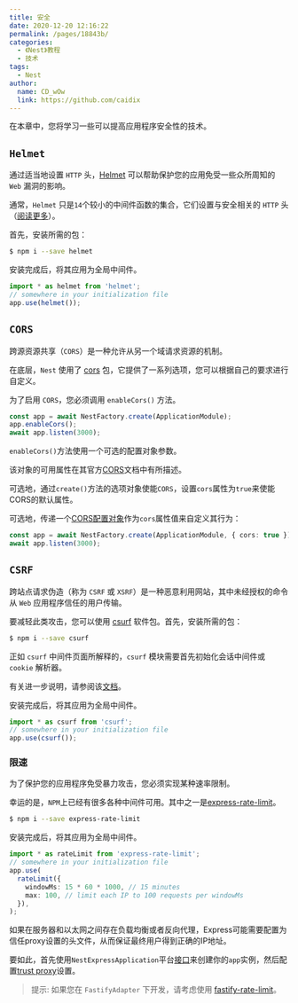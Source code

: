 ```yaml
---
title: 安全
date: 2020-12-20 12:16:22
permalink: /pages/18843b/
categories:
  - 《Nest》教程
  - 技术
tags: 
  - Nest
author: 
  name: CD_wOw
  link: https://github.com/caidix
---
```


在本章中，您将学习一些可以提高应用程序安全性的技术。

## `Helmet`

通过适当地设置 `HTTP` 头，[Helmet](https://github.com/helmetjs/helmet) 可以帮助保护您的应用免受一些众所周知的 `Web` 漏洞的影响。

通常，`Helmet` 只是`14`个较小的中间件函数的集合，它们设置与安全相关的 `HTTP` 头（[阅读更多](https://github.com/helmetjs/helmet#how-it-works)）。

首先，安装所需的包：

```bash
$ npm i --save helmet
```

安装完成后，将其应用为全局中间件。

```typescript
import * as helmet from 'helmet';
// somewhere in your initialization file
app.use(helmet());
```

## `CORS`

跨源资源共享（`CORS`）是一种允许从另一个域请求资源的机制。

在底层，`Nest` 使用了 [cors](https://github.com/expressjs/cors) 包，它提供了一系列选项，您可以根据自己的要求进行自定义。

为了启用 `CORS`，您必须调用 `enableCors()` 方法。

```typescript
const app = await NestFactory.create(ApplicationModule);
app.enableCors();
await app.listen(3000);
```

`enableCors()`方法使用一个可选的配置对象参数。

该对象的可用属性在其官方[CORS](https://github.com/expressjs/cors#configuration-options)文档中有所描述。

可选地，通过`create()`方法的选项对象使能`CORS`，设置`cors`属性为`true`来使能CORS的默认属性。

可选地，传递一个[CORS配置对象](https://github.com/expressjs/cors#configuration-options)作为`cors`属性值来自定义其行为：

```typescript
const app = await NestFactory.create(ApplicationModule, { cors: true });
await app.listen(3000);
```

## `CSRF`

跨站点请求伪造（称为 `CSRF` 或 `XSRF`）是一种恶意利用网站，其中未经授权的命令从 `Web` 应用程序信任的用户传输。

要减轻此类攻击，您可以使用 [csurf](https://github.com/expressjs/csurf) 软件包。首先，安装所需的包：

```bash
$ npm i --save csurf
```

正如 `csurf` 中间件页面所解释的，`csurf` 模块需要首先初始化会话中间件或 `cookie` 解析器。

有关进一步说明，请参阅该[文档](https://github.com/expressjs/csurf#csurf)。

安装完成后，将其应用为全局中间件。

```typescript
import * as csurf from 'csurf';
// somewhere in your initialization file
app.use(csurf());
```

### 限速

为了保护您的应用程序免受暴力攻击，您必须实现某种速率限制。

幸运的是，`NPM`上已经有很多各种中间件可用。其中之一是[express-rate-limit](https://github.com/nfriedly/express-rate-limit)。

```bash
$ npm i --save express-rate-limit
```

安装完成后，将其应用为全局中间件。

```typescript
import * as rateLimit from 'express-rate-limit';
// somewhere in your initialization file
app.use(
  rateLimit({
    windowMs: 15 * 60 * 1000, // 15 minutes
    max: 100, // limit each IP to 100 requests per windowMs
  }),
);
```

如果在服务器和以太网之间存在负载均衡或者反向代理，Express可能需要配置为信任proxy设置的头文件，从而保证最终用户得到正确的IP地址。

要如此，首先使用`NestExpressApplication`平台[接口](https://docs.nestjs.com/first-steps#platform)来创建你的`app`实例，然后配置[trust proxy](https://expressjs.com/en/guide/behind-proxies.html)设置。

> 提示: 如果您在 `FastifyAdapter` 下开发，请考虑使用 [fastify-rate-limit](https://github.com/fastify/fastify-rate-limit)。